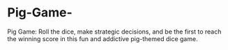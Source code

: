 # Pig-Game-
Pig Game: Roll the dice, make strategic decisions, and be the first to reach the winning score in this fun and addictive pig-themed dice game.

